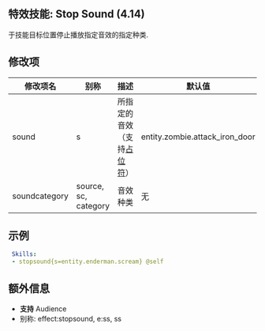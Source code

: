 特效技能: Stop Sound (4.14)
--------------------------

于技能目标位置停止播放指定音效的指定种类.

修改项
----------

| 修改项名 | 别称    | 描述                                                                                                    | 默认值 |
|-----------|------------|----------------------------------------------------------------------------------------------------------------|---------------|
| sound            | s     | 所指定的音效（支持[占位符](/技能/占位符)） | entity.zombie.attack_iron_door |
| soundcategory    | source, sc, category    | 音效种类 | 无     |

示例
--------

```yaml
 Skills:
 - stopsound{s=entity.enderman.scream} @self
```

额外信息
------

- **支持** Audience
- 别称: effect:stopsound, e:ss, ss